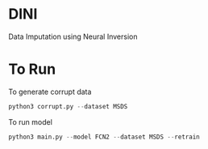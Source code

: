 # DINI
Data Imputation using Neural Inversion

# To Run

To generate corrupt data
```python
python3 corrupt.py --dataset MSDS
```

To run model
```python
python3 main.py --model FCN2 --dataset MSDS --retrain
```